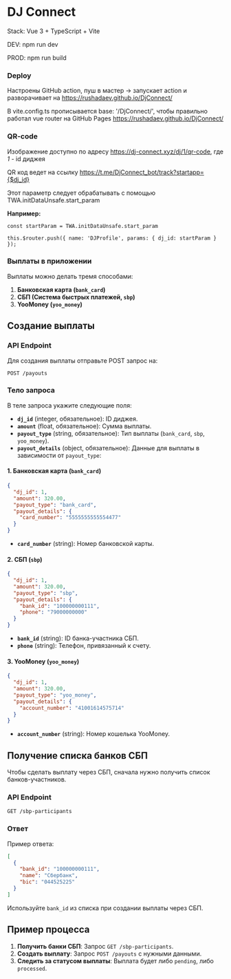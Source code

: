 # DJ Connect

Stack: Vue 3 + TypeScript + Vite

DEV: npm run dev

PROD: npm run build

### Deploy

Настроены GitHub action, пуш в мастер -> запускает action и разворачивает на https://rushadaev.github.io/DjConnect/

В vite.config.ts прописывается base: '/DjConnect/', чтобы правильно работал vue router на GitHub Pages https://rushadaev.github.io/DjConnect/

### QR-code

Изображение доступно по адресу https://dj-connect.xyz/dj/1/qr-code, где *1* - id диджея

QR код ведет на ссылку https://t.me/DjConnect_bot/track?startapp={$dj_id}

Этот параметр следует обрабатывать с помощью TWA.initDataUnsafe.start_param

**Например:**
```
const startParam = TWA.initDataUnsafe.start_param

this.$router.push({ name: 'DJProfile', params: { dj_id: startParam } });
```

### Выплаты в приложении

Выплаты можно делать тремя способами:

1. **Банковская карта (`bank_card`)**
2. **СБП (Система быстрых платежей, `sbp`)**
3. **YooMoney (`yoo_money`)**

## Создание выплаты

### API Endpoint

Для создания выплаты отправьте POST запрос на:

```
POST /payouts
```

### Тело запроса

В теле запроса укажите следующие поля:

- **`dj_id`** (integer, обязательное): ID диджея.
- **`amount`** (float, обязательное): Сумма выплаты.
- **`payout_type`** (string, обязательное): Тип выплаты (`bank_card`, `sbp`, `yoo_money`).
- **`payout_details`** (object, обязательное): Данные для выплаты в зависимости от `payout_type`:

#### 1. Банковская карта (`bank_card`)

```json
{
  "dj_id": 1,
  "amount": 320.00,
  "payout_type": "bank_card",
  "payout_details": {
    "card_number": "5555555555554477"
  }
}
```

- **`card_number`** (string): Номер банковской карты.

#### 2. СБП (`sbp`)

```json
{
  "dj_id": 1,
  "amount": 320.00,
  "payout_type": "sbp",
  "payout_details": {
    "bank_id": "100000000111",
    "phone": "79000000000"
  }
}
```

- **`bank_id`** (string): ID банка-участника СБП.
- **`phone`** (string): Телефон, привязанный к счету.

#### 3. YooMoney (`yoo_money`)

```json
{
  "dj_id": 1,
  "amount": 320.00,
  "payout_type": "yoo_money",
  "payout_details": {
    "account_number": "41001614575714"
  }
}
```

- **`account_number`** (string): Номер кошелька YooMoney.

## Получение списка банков СБП

Чтобы сделать выплату через СБП, сначала нужно получить список банков-участников.

### API Endpoint

```
GET /sbp-participants
```

### Ответ

Пример ответа:

```json
[
  {
    "bank_id": "100000000111",
    "name": "Сбербанк",
    "bic": "044525225"
  }
]
```

Используйте `bank_id` из списка при создании выплаты через СБП.

## Пример процесса

1. **Получить банки СБП**: Запрос `GET /sbp-participants`.
2. **Создать выплату**: Запрос `POST /payouts` с нужными данными.
3. **Следить за статусом выплаты**: Выплата будет либо `pending`, либо `processed`.

